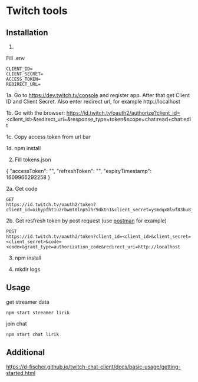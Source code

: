 # Twitch tools

## Installation

1.
Fill .env
```
CLIENT_ID=
CLIENT_SECRET=
ACCESS_TOKEN=
REDIRECT_URL=
```

1a. Go to https://dev.twitch.tv/console and register app. After that get Client ID and Client Secret. Also enter redirect url, for example http://localhost

1b. Go with the browser:
https://id.twitch.tv/oauth2/authorize?client_id=<client_id>&redirect_uri=<OAuth Redirect URLs>&response_type=token&scope=chat:read+chat:edit

1c. Copy access token from url bar

1d. npm install

2. Fill tokens.json

{
    "accessToken": "",
    "refreshToken": "",
    "expiryTimestamp": 1609966292258
}

2a. Get code

```
GET
https://id.twitch.tv/oauth2/token?client_id=oihypfht1uzrbwmt0lnp5lhr9dktn1&client_secret=ysmdqx8lwf83bu8jsavwdnwy38teqg&code=tkotmd8lvlgnhk0m3b40simaljksfs&grant_type=authorization_code&redirect_uri=http://localhost

```

2b. Get resfresh token by post request (use [postman](https://www.postman.com/) for example)

```
POST
https://id.twitch.tv/oauth2/token?client_id=<client_id>&client_secret=<client_secret>&code=<code>&grant_type=authorization_code&redirect_uri=http://localhost
```

3. npm install

4. mkdir logs

## Usage

get streamer data
```
npm start streamer lirik
```

join chat
```
npm start chat lirik
```

## Additional

https://d-fischer.github.io/twitch-chat-client/docs/basic-usage/getting-started.html
